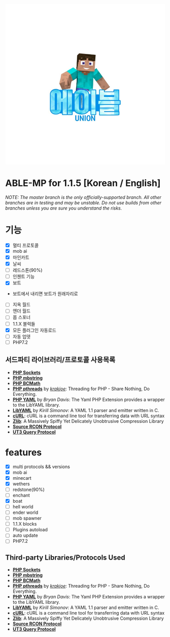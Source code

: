 ﻿![ABLE-MP](https://github.com/AbleUnion/able-mp/blob/master/logo.jpg)</br>

# ABLE-MP for 1.1.5 [Korean / English]

*NOTE: The master branch is the only officially-supported branch.
All other branches are in testing and may be unstable. Do not use builds from other branches unless you are sure you understand the risks.*

# 기능
* [X] 멀티 프로토콜
* [X] mob ai
* [X] 마인카트
* [X] 날씨
* [ ] 레드스톤(90%)
* [ ] 인첸트 기능
* [X] 보트
* 보트에서 내리면 보트가 원래자리로
* [ ] 지옥 월드
* [ ] 엔더 월드
* [ ] 몹 스포너
* [ ] 1.1.X 블럭들
* [X] 모든 플러그인 자동로드
* [ ] 자동 업뎃
* [ ] PHP7.2

## 서드파티 라이브러리/프로토콜 사용목록
* __[PHP Sockets](http://php.net/manual/en/book.sockets.php)__
* __[PHP mbstring](http://php.net/manual/en/book.mbstring.php)__
* __[PHP BCMath](http://php.net/manual/en/book.bc.php)__
* __[PHP pthreads](http://pthreads.org/)__ by _[krakjoe](https://github.com/krakjoe)_: Threading for PHP - Share Nothing, Do Everything.
* __[PHP YAML](https://code.google.com/p/php-yaml/)__ by _Bryan Davis_: The Yaml PHP Extension provides a wrapper to the LibYAML library.
* __[LibYAML](http://pyyaml.org/wiki/LibYAML)__ by _Kirill Simonov_: A YAML 1.1 parser and emitter written in C.
* __[cURL](http://curl.haxx.se/)__: cURL is a command line tool for transferring data with URL syntax
* __[Zlib](http://www.zlib.net/)__: A Massively Spiffy Yet Delicately Unobtrusive Compression Library
* __[Source RCON Protocol](https://developer.valvesoftware.com/wiki/Source_RCON_Protocol)__
* __[UT3 Query Protocol](http://wiki.unrealadmin.org/UT3_query_protocol)__



# features
* [X] multi protocols && versions
* [X] mob ai
* [X] minecart
* [X] wethers
* [ ] redstone(90%)
* [ ] enchant
* [X] boat
* [ ] hell world
* [ ] ender world
* [ ] mob spawner
* [ ] 1.1.X blocks
* [ ] Plugins autoload
* [ ] auto update
* [ ] PHP7.2

## Third-party Libraries/Protocols Used
* __[PHP Sockets](http://php.net/manual/en/book.sockets.php)__
* __[PHP mbstring](http://php.net/manual/en/book.mbstring.php)__
* __[PHP BCMath](http://php.net/manual/en/book.bc.php)__
* __[PHP pthreads](http://pthreads.org/)__ by _[krakjoe](https://github.com/krakjoe)_: Threading for PHP - Share Nothing, Do Everything.
* __[PHP YAML](https://code.google.com/p/php-yaml/)__ by _Bryan Davis_: The Yaml PHP Extension provides a wrapper to the LibYAML library.
* __[LibYAML](http://pyyaml.org/wiki/LibYAML)__ by _Kirill Simonov_: A YAML 1.1 parser and emitter written in C.
* __[cURL](http://curl.haxx.se/)__: cURL is a command line tool for transferring data with URL syntax
* __[Zlib](http://www.zlib.net/)__: A Massively Spiffy Yet Delicately Unobtrusive Compression Library
* __[Source RCON Protocol](https://developer.valvesoftware.com/wiki/Source_RCON_Protocol)__
* __[UT3 Query Protocol](http://wiki.unrealadmin.org/UT3_query_protocol)__
